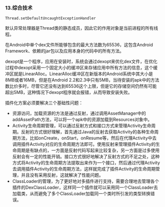 ### 13.综合技术

``Thread.setDefaultUncaughtExceptionHandler``

默认异常处理器是Thread类的静态成员，因此它的作用对象是当前进程的所有线程。

在Android中单个dex文件所能够包含的最大方法数为65536，这包含Android Framework、依赖的jar包以及应用本身的代码中的所有方法。

dexopt是一个程序，应用在安装时，系统会通过dexopt来优化dex文件，在优化过程中dexopt采用一个固定大小的缓冲区来存储应用中所有方法的信息，这个缓冲区就是LinearAlloc。LinearAlloc缓冲区在新版本的Android系统中其大小是8MB或者16MB，但是在Android 2.2和2.3中只有5MB，当待安装的apk中的方法数比价多时，尽管它还没有达到65536这个上限，但是它的存储空间仍然有可能超出5MB，这种情况下dexopt程序就会报错，从而导致安装失败。

插件化方案必须要解决三个基础性问题：

+ 资源访问，加载资源的方法是通过反射，通过调用AssetManager中的addAssetPath方法，可以将一个apk中的资源加载到Resources对象中。
+ Activity生命周期管理，可以通过反射方式和接口方式来管理Activity生命周期。反射的方式很好理解，首先通过Java的反射去获取Activity的各种生命周期方法，比如onCreate，onStart，onResume等，然后在代理Activity中去调用插件Activity对应的生命周期方法即可。使用反射来管理插件Activity的生命周期是有缺点的，一方面是反射代码写起来比较复杂，另一方面是过多使用反射会有一定的性能开销。接口方式很好地解决了反射方式的不足之处，这种方式将Activity的生命周期方法提取出来作为一个接口，然后通过代理Activity去调用插件Activity的生命周期方法，这样就完成了插件Activity的生命周期管理，并且没有采用反射，这就解决了性能问题。
+ ClassLoader的管理，为了更好地对多插件进行支持，需要合理地去管理各个插件的DexClassLoader，这样同一个插件就可以采用同一个ClassLoader去加载类，从而避免了多个ClassLoader加载同一个类时所引发的类型转换错误。